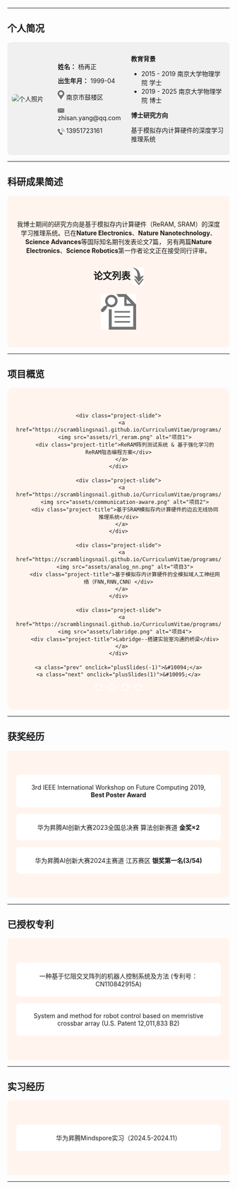 <style>
/* 通用样式 */
.section {
  padding: 40px 20px;
}
.section h2 {
  font-weight: bold;
  text-align: center;
  margin-bottom: 20px;
}
.section a {
  text-decoration: none;
  color: inherit;
  transition: all 0.3s ease;
}
.section a:hover {
  filter: brightness(1.1);
}

/* 第一栏：个人简况 */
.personal-info {
  display: flex;
  background-color: #f0f0f0;
  padding: 10px;
  align-items: center;
  border-radius: 2%;
}
.personal-photo {
  flex: 0.8;
  text-align: left;
}
.personal-photo img {
  width: 120px;
  height: 175px;
  object-fit: cover;
  border-radius: 8px;
}
.personal-details {
  flex: 1.2;
  padding: 0 20px;
  text-align: left;
}
.personal-details p {
  margin: 12px 0;
}
.education {
  flex: 2;
  background-color: #f0f0f0;
  padding: 3px;
  border-radius: 2%;
}

/* 第二栏：科研成果简述 */
.research {
  background-color: seashell;
  text-align: center;
  border-radius: 2%;
}
.research .paper-link img {
  width: 40px;
  transition: all 0.3s ease;
}
.research .paper-link img:hover {
  box-shadow: 0 0 10px #333;
  transform: scale(1.1);
  border-radius: 8px;
}

/* 第三栏：项目概览 */
.projects {
  background-color: seashell;
  text-align: center;
  position: relative;
  border-radius: 2%;
}
.project-carousel {
  position: relative;
  max-width: 600px;
  margin: auto;
}
.project-slide {
  display: none;
}
.project-slide img {
  width: 100%;
  border-radius: 8px;
  transition: all 0.3s ease;
}
.project-slide img:hover {
  transform: scale(1.05);
  box-shadow: 0 0 15px #333;
}
.project-title {
  font-weight: bold;
  font-size: 30px;
  margin-top: 10px;
}
.project-title:hover {
  text-shadow: 0 0 5px #555;
}
.prev, .next {
  cursor: pointer;
  position: absolute;
  top: 50%;
  padding: 10px;
  margin-top: -20px;
  color: white;
  font-size: 70px;
  background-color: rgba(0,0,0,0.4);
  border-radius: 10%;
  transition: all 0.3s;
}
.prev:hover, .next:hover {
  background-color: rgba(0,0,0,0.7);
  transform: scale(1.5);
}
.prev { left: -80px; }
.next { right: -80px; }
.dots {
  text-align: center;
  margin-top: 10px;
}
.dot {
  height: 12px;
  width: 12px;
  margin: 0 5px;
  display: inline-block;
  border-radius: 50%;
  background-color: transparent;
  border: 2px solid white;
  cursor: pointer;
}
.active {
  background-color: white;
}

/* 第四栏：获奖经历 & 第五栏：专利 */
.awards, .patents, .intern {
  text-align: center;
}
.awards { background-color: seashell; border-radius: 2%;}
.patents { background-color: seashell; border-radius: 2%;}
.intern { background-color: seashell; border-radius: 2%;}
.card {
  background-color: white;
  margin: 15px auto;
  padding: 20px;
  max-width: 600px;
  border-radius: 8px;
  transition: all 0.3s ease;
}
.card:hover {
  box-shadow: 0 0 12px #333;
  transform: scale(1.02);
}
</style>

---

## **个人简况**

<!-- 第一栏：个人简况 -->
<div class="section personal-info">
  <div class="personal-photo" flex="0.8">
    <img src="assets/my_photo.jpg" alt="个人照片">
  </div>
  <div class="personal-details" flex="1.5">
    <p><b>姓名：</b> 杨再正</p>
    <p><b>出生年月：</b> 1999-04</p>
    <p><img src="assets/address_icon.png" alt="地址图标" width="15" vertical-align="middle"> 南京市鼓楼区</p>
    <p><img src="assets/email_icon.png" alt="邮箱图标" width="15" vertical-align="middle"> zhisan.yang@qq.com</p>
    <p><img src="assets/phone_icon.png" alt="电话图标" style="width:15px; vertical-align:middle;"> 13951723161</p>
  </div>
  <div class="education" flex="1">
    <p><b>教育背景</b></p>
    <ul>
      <li>2015 - 2019 南京大学物理学院 学士</li>
      <li>2019 - 2025 南京大学物理学院 博士</li>
    </ul>
      <p><strong>博士研究方向</strong></p>
      <p>基于模拟存内计算硬件的深度学习推理系统</p>
  </div>
</div>

---

## **科研成果简述**

<!-- 第二栏：科研成果简述 -->
<div class="section research">
  <p>我博士期间的研究方向是基于模拟存内计算硬件（ReRAM, SRAM）的深度学习推理系统。已在<strong>Nature Electronics</strong>、<strong>Nature Nanotechnology</strong>、<strong>Science Advances</strong>等国际知名期刊发表论文7篇，
  另有两篇<strong>Nature Electronics</strong>、<strong>Science Robotics</strong>第一作者论文正在接受同行评审。</p>
  <h2><strong>论文列表</strong> <img src="assets/arrow_icon.png" alt="箭头图标" style="width:25px; vertical-align:middle;"></h2>
  <a href="https://scramblingsnail.github.io/CurriculumVitae/papers" class="paper-link">
    <img src="assets/paper_icon.png" alt="论文图标" style="width:80px; vertical-align:middle;">
  </a>
</div>

---

## **项目概览**

<!-- 第三栏：项目概览 -->
<div class="section projects">
  <div class="project-carousel">

    <div class="project-slide">
      <a href="https://scramblingsnail.github.io/CurriculumVitae/programs/rl_reram">
        <img src="assets/rl_reram.png" alt="项目1">
        <div class="project-title">ReRAM阵列测试系统 & 基于强化学习的ReRAM阻态编程方案</div>
      </a>
    </div>

    <div class="project-slide">
      <a href="https://scramblingsnail.github.io/CurriculumVitae/programs/communication_aware_nn">
        <img src="assets/communication-aware.png" alt="项目2">
        <div class="project-title">基于SRAM模拟存内计算硬件的边云无线协同推理系统</div>
      </a>
    </div>

    <div class="project-slide">
      <a href="https://scramblingsnail.github.io/CurriculumVitae/programs/fully_analog_nn">
        <img src="assets/analog_nn.png" alt="项目3">
        <div class="project-title">基于模拟存内计算硬件的全模拟域人工神经网络（FNN,RNN,CNN）</div>
      </a>
    </div>

    <div class="project-slide">
      <a href="https://scramblingsnail.github.io/CurriculumVitae/programs/labridge">
        <img src="assets/labridge.png" alt="项目4">
        <div class="project-title">Labridge--搭建实验室沟通的桥梁</div>
      </a>
    </div>

    <a class="prev" onclick="plusSlides(-1)">&#10094;</a>
    <a class="next" onclick="plusSlides(1)">&#10095;</a>
  </div>

  <div class="dots">
    <span class="dot" onclick="currentSlide(1)"></span>
    <span class="dot" onclick="currentSlide(2)"></span>
    <span class="dot" onclick="currentSlide(3)"></span>
    <span class="dot" onclick="currentSlide(4)"></span>
  </div>
</div>

---

## **获奖经历**

<!-- 第四栏：获奖经历 -->
<div class="section awards">
  <a href="https://scramblingsnail.github.io/CurriculumVitae/awards/best_poster_award"><div class="card">3rd IEEE International Workshop on Future Computing 2019, <strong>Best Poster Award</strong></div></a>
  <a href="https://scramblingsnail.github.io/CurriculumVitae/awards/ascend2023"><div class="card">华为昇腾AI创新大赛2023全国总决赛 算法创新赛道 <strong>金奖×2</strong></div></a>
  <a href="https://scramblingsnail.github.io/CurriculumVitae/awards/ascend2024"><div class="card">华为昇腾AI创新大赛2024主赛道 江苏赛区 <b>银奖第一名(3/54)</b></div></a>
</div>

---

## **已授权专利**

<!-- 第五栏：已授权专利 -->
<div class="section patents">
  <a href="https://scramblingsnail.github.io/CurriculumVitae/patents/ca_patent"><div class="card">一种基于忆阻交叉阵列的机器人控制系统及方法 (专利号：CN110842915A)</div></a>
  <a href="https://scramblingsnail.github.io/CurriculumVitae/patents/us_patent"><div class="card">System and method for robot control based on memristive crossbar array (U.S. Patent 12,011,833 B2)</div></a>
</div>

---

## **实习经历**
<div class="section intern">
  <a href="https://scramblingsnail.github.io/CurriculumVitae/intern"><div class="card">华为昇腾Mindspore实习（2024.5-2024.11）</div></a>
</div>

---

<script>
let slideIndex = 1;
showSlides(slideIndex);
function plusSlides(n) { showSlides(slideIndex += n); }
function currentSlide(n) { showSlides(slideIndex = n); }
function showSlides(n) {
  let i;
  let slides = document.getElementsByClassName("project-slide");
  let dots = document.getElementsByClassName("dot");
  if (n > slides.length) {slideIndex = 1}
  if (n < 1) {slideIndex = slides.length}
  for (i = 0; i < slides.length; i++) {
    slides[i].style.display = "none";
  }
  for (i = 0; i < dots.length; i++) {
    dots[i].className = dots[i].className.replace(" active", "");
  }
  slides[slideIndex-1].style.display = "block";
  dots[slideIndex-1].className += " active";
}
</script>